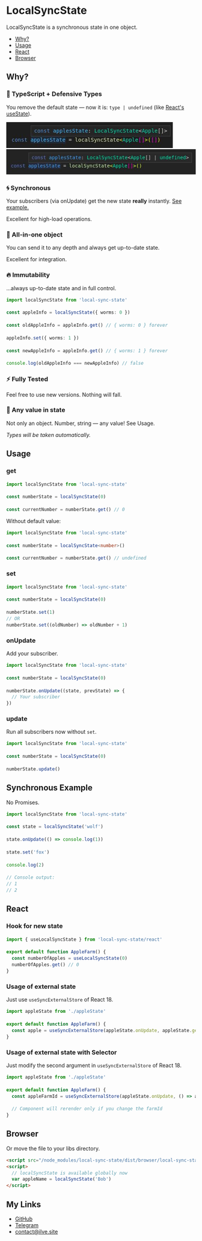 # LocalSyncState

LocalSyncState is a synchronous state in one object.

- [Why?](#why)
- [Usage](#usage)
- [React](#react)
- [Browser](#browser)

## Why?

### :blue_heart: TypeScript + Defensive Types

You remove the default state — now it is: `type | undefined` (like [React's useState](https://www.npmjs.com/package/@types/react)).

<img src="https://raw.githubusercontent.com/ilvetrov/local-sync-state/test/docs/defensive-state-with-default.jpg" />

<img src="https://raw.githubusercontent.com/ilvetrov/local-sync-state/test/docs/defensive-state-without-default.jpg" />

### :cyclone: Synchronous

Your subscribers (via onUpdate) get the new state **really** instantly. [See example.](#synchronous-example)

Excellent for high-load operations.

### :gift: All-in-one object

You can send it to any depth and always get up-to-date state.

Excellent for integration.

### :fire: Immutability

...always up-to-date state and in full control.

```ts
import localSyncState from 'local-sync-state'

const appleInfo = localSyncState({ worms: 0 })

const oldAppleInfo = appleInfo.get() // { worms: 0 } forever

appleInfo.set({ worms: 1 })

const newAppleInfo = appleInfo.get() // { worms: 1 } forever

console.log(oldAppleInfo === newAppleInfo) // false
```

### :zap: Fully Tested

Feel free to use new versions. Nothing will fall.

### :high_brightness: Any value in state

Not only an object. Number, string — any value! See Usage.

_Types will be taken automatically._

## Usage

### get

```ts
import localSyncState from 'local-sync-state'

const numberState = localSyncState(0)

const currentNumber = numberState.get() // 0
```

Without default value:

```ts
import localSyncState from 'local-sync-state'

const numberState = localSyncState<number>()

const currentNumber = numberState.get() // undefined
```

### set

```ts
import localSyncState from 'local-sync-state'

const numberState = localSyncState(0)

numberState.set(1)
// OR
numberState.set((oldNumber) => oldNumber + 1)
```

### onUpdate

Add your subscriber.

```ts
import localSyncState from 'local-sync-state'

const numberState = localSyncState(0)

numberState.onUpdate((state, prevState) => {
  // Your subscriber
})
```

### update

Run all subscribers now without `set`.

```ts
import localSyncState from 'local-sync-state'

const numberState = localSyncState(0)

numberState.update()
```

## Synchronous Example

No Promises.

```ts
import localSyncState from 'local-sync-state'

const state = localSyncState('wolf')

state.onUpdate(() => console.log(1))

state.set('fox')

console.log(2)

// Console output:
// 1
// 2
```

## React

### Hook for new state

```ts
import { useLocalSyncState } from 'local-sync-state/react'

export default function AppleFarm() {
  const numberOfApples = useLocalSyncState(0)
  numberOfApples.get() // 0
}
```

### Usage of external state

Just use `useSyncExternalStore` of React 18.

```ts
import appleState from './appleState'

export default function AppleFarm() {
  const apple = useSyncExternalStore(appleState.onUpdate, appleState.get)
}
```

### Usage of external state with Selector

Just modify the second argument in `useSyncExternalStore` of React 18.

```ts
import appleState from './appleState'

export default function AppleFarm() {
  const appleFarmId = useSyncExternalStore(appleState.onUpdate, () => appleState.get().farmId)

  // Component will rerender only if you change the farmId
}
```

## Browser

Or move the file to your libs directory.

```html
<script src="/node_modules/local-sync-state/dist/browser/local-sync-state.browser.min.js"></script>
<script>
  // localSyncState is available globally now
  var appleName = localSyncState('Bob')
</script>
```

## My Links

- [GitHub](https://github.com/ilvetrov)
- [Telegram](https://t.me/ilvetrov)
- [contact@ilve.site](mailto:contact@ilve.site)
